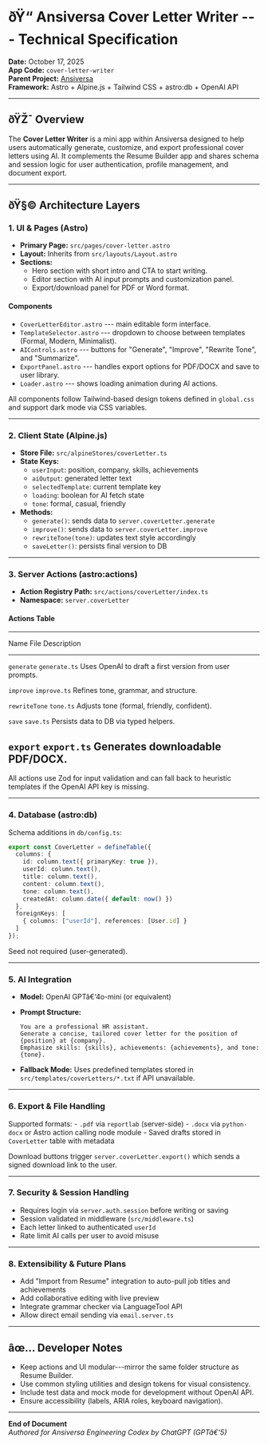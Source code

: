 # ðŸ“ Ansiversa Cover Letter Writer --- Technical Specification

**Date:** October 17, 2025\
**App Code:** `cover-letter-writer`\
**Parent Project:** [Ansiversa](https://ansiversa.com)\
**Framework:** Astro + Alpine.js + Tailwind CSS + astro:db + OpenAI API

------------------------------------------------------------------------

## ðŸŽ¯ Overview

The **Cover Letter Writer** is a mini app within Ansiversa designed to
help users automatically generate, customize, and export professional
cover letters using AI. It complements the Resume Builder app and shares
schema and session logic for user authentication, profile management,
and document export.

------------------------------------------------------------------------

## ðŸ§© Architecture Layers

### 1. **UI & Pages (Astro)**

-   **Primary Page:** `src/pages/cover-letter.astro`
-   **Layout:** Inherits from `src/layouts/Layout.astro`
-   **Sections:**
    -   Hero section with short intro and CTA to start writing.
    -   Editor section with AI input prompts and customization panel.
    -   Export/download panel for PDF or Word format.

#### Components

-   `CoverLetterEditor.astro` --- main editable form interface.
-   `TemplateSelector.astro` --- dropdown to choose between templates
    (Formal, Modern, Minimalist).
-   `AIControls.astro` --- buttons for "Generate", "Improve", "Rewrite
    Tone", and "Summarize".
-   `ExportPanel.astro` --- handles export options for PDF/DOCX and save
    to user library.
-   `Loader.astro` --- shows loading animation during AI actions.

All components follow Tailwind-based design tokens defined in
`global.css` and support dark mode via CSS variables.

------------------------------------------------------------------------

### 2. **Client State (Alpine.js)**

-   **Store File:** `src/alpineStores/coverLetter.ts`
-   **State Keys:**
    -   `userInput`: position, company, skills, achievements
    -   `aiOutput`: generated letter text
    -   `selectedTemplate`: current template key
    -   `loading`: boolean for AI fetch state
    -   `tone`: formal, casual, friendly
-   **Methods:**
    -   `generate()`: sends data to `server.coverLetter.generate`
    -   `improve()`: sends data to `server.coverLetter.improve`
    -   `rewriteTone(tone)`: updates text style accordingly
    -   `saveLetter()`: persists final version to DB

------------------------------------------------------------------------

### 3. **Server Actions (astro:actions)**

-   **Action Registry Path:** `src/actions/coverLetter/index.ts`
-   **Namespace:** `server.coverLetter`

#### Actions Table

  ------------------------------------------------------------------------
  Name              File              Description
  ----------------- ----------------- ------------------------------------
  `generate`        `generate.ts`     Uses OpenAI to draft a first version
                                      from user prompts.

  `improve`         `improve.ts`      Refines tone, grammar, and
                                      structure.

  `rewriteTone`     `tone.ts`         Adjusts tone (formal, friendly,
                                      confident).

  `save`            `save.ts`         Persists data to DB via typed
                                      helpers.

  `export`          `export.ts`       Generates downloadable PDF/DOCX.
  ------------------------------------------------------------------------

All actions use Zod for input validation and can fall back to heuristic
templates if the OpenAI API key is missing.

------------------------------------------------------------------------

### 4. **Database (astro:db)**

Schema additions in `db/config.ts`:

``` ts
export const CoverLetter = defineTable({
  columns: {
    id: column.text({ primaryKey: true }),
    userId: column.text(),
    title: column.text(),
    content: column.text(),
    tone: column.text(),
    createdAt: column.date({ default: now() })
  },
  foreignKeys: [
    { columns: ["userId"], references: [User.id] }
  ]
});
```

Seed not required (user-generated).

------------------------------------------------------------------------

### 5. **AI Integration**

-   **Model:** OpenAI GPTâ€‘4o-mini (or equivalent)

-   **Prompt Structure:**

        You are a professional HR assistant.
        Generate a concise, tailored cover letter for the position of {position} at {company}.
        Emphasize skills: {skills}, achievements: {achievements}, and tone: {tone}.

-   **Fallback Mode:** Uses predefined templates stored in
    `src/templates/coverLetters/*.txt` if API unavailable.

------------------------------------------------------------------------

### 6. **Export & File Handling**

Supported formats: - `.pdf` via `reportlab` (server-side) - `.docx` via
`python-docx` or Astro action calling node module - Saved drafts stored
in `CoverLetter` table with metadata

Download buttons trigger `server.coverLetter.export()` which sends a
signed download link to the user.

------------------------------------------------------------------------

### 7. **Security & Session Handling**

-   Requires login via `server.auth.session` before writing or saving
-   Session validated in middleware (`src/middleware.ts`)
-   Each letter linked to authenticated `userId`
-   Rate limit AI calls per user to avoid misuse

------------------------------------------------------------------------

### 8. **Extensibility & Future Plans**

-   Add "Import from Resume" integration to auto-pull job titles and
    achievements
-   Add collaborative editing with live preview
-   Integrate grammar checker via LanguageTool API
-   Allow direct email sending via `email.server.ts`

------------------------------------------------------------------------

## âœ… Developer Notes

-   Keep actions and UI modular---mirror the same folder structure as
    Resume Builder.
-   Use common styling utilities and design tokens for visual
    consistency.
-   Include test data and mock mode for development without OpenAI API.
-   Ensure accessibility (labels, ARIA roles, keyboard navigation).

------------------------------------------------------------------------

**End of Document**\
*Authored for Ansiversa Engineering Codex by ChatGPT (GPTâ€‘5)*